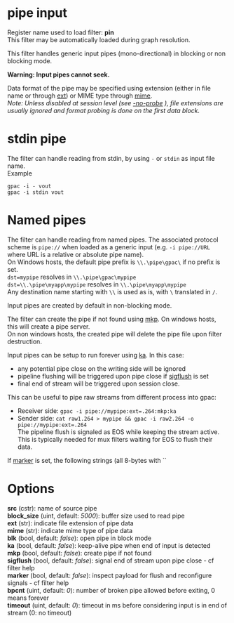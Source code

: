 <!-- automatically generated - do not edit, patch gpac/applications/gpac/gpac.c -->

# pipe input  
  
Register name used to load filter: __pin__  
This filter may be automatically loaded during graph resolution.  
  
This filter handles generic input pipes (mono-directional) in blocking or non blocking mode.  

__Warning: Input pipes cannot seek.__  
  
Data format of the pipe may be specified using extension (either in file name or through [ext](#ext)) or MIME type through [mime](#mime).  
_Note: Unless disabled at session level (see [-no-probe](core_options/#no-probe) ), file extensions are usually ignored and format probing is done on the first data block._  
  
# stdin pipe  
  
The filter can handle reading from stdin, by using `-` or `stdin` as input file name.  
Example
```
gpac -i - vout  
gpac -i stdin vout
```  
  
# Named pipes  
  
The filter can handle reading from named pipes. The associated protocol scheme is `pipe://` when loaded as a generic input (e.g. `-i pipe://URL` where URL is a relative or absolute pipe name).  
On Windows hosts, the default pipe prefix is `\\.\pipe\gpac\` if no prefix is set.  
`dst=mypipe` resolves in `\\.\pipe\gpac\mypipe`  
`dst=\\.\pipe\myapp\mypipe` resolves in `\\.\pipe\myapp\mypipe`  
Any destination name starting with `\\` is used as is, with `\` translated in `/`.  
  
Input pipes are created by default in non-blocking mode.  
  
The filter can create the pipe if not found using [mkp](#mkp). On windows hosts, this will create a pipe server.  
On non windows hosts, the created pipe will delete the pipe file upon filter destruction.  
    
Input pipes can be setup to run forever using [ka](#ka). In this case:  
- any potential pipe close on the writing side will be ignored  
- pipeline flushing will be triggered upon pipe close if [sigflush](#sigflush) is set  
- final end of stream will be triggered upon session close.  
    
This can be useful to pipe raw streams from different process into gpac:  
* Receiver side: `gpac -i pipe://mypipe:ext=.264:mkp:ka`  
* Sender side: `cat raw1.264 > mypipe && gpac -i raw2.264 -o pipe://mypipe:ext=.264`    
The pipeline flush is signaled as EOS while keeping the stream active.  
This is typically needed for mux filters waiting for EOS to flush their data.  
    
If [marker](#marker) is set, the following strings (all 8-bytes with ``  
  

# Options    
  
<a id="src">__src__</a> (cstr): name of source pipe  
<a id="block_size">__block_size__</a> (uint, default: _5000_): buffer size used to read pipe  
<a id="ext">__ext__</a> (str): indicate file extension of pipe data  
<a id="mime">__mime__</a> (str): indicate mime type of pipe data  
<a id="blk">__blk__</a> (bool, default: _false_): open pipe in block mode  
<a id="ka">__ka__</a> (bool, default: _false_): keep-alive pipe when end of input is detected  
<a id="mkp">__mkp__</a> (bool, default: _false_): create pipe if not found  
<a id="sigflush">__sigflush__</a> (bool, default: _false_): signal end of stream upon pipe close - cf filter help  
<a id="marker">__marker__</a> (bool, default: _false_): inspect payload for flush and reconfigure signals - cf filter help  
<a id="bpcnt">__bpcnt__</a> (uint, default: _0_): number of broken pipe allowed before exiting, 0 means forever  
<a id="timeout">__timeout__</a> (uint, default: _0_): timeout in ms before considering input is in end of stream (0: no timeout)  
  
